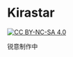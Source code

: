 # Kirastar

[![CC BY-NC-SA 4.0][cc-by-nc-sa-shield]][cc-by-nc-sa]

[cc-by-nc-sa-shield]: https://img.shields.io/badge/License-CC%20BY--NC--SA%204.0-lightgrey.svg

[cc-by-nc-sa]: http://creativecommons.org/licenses/by-nc-sa/4.0/

锐意制作中

